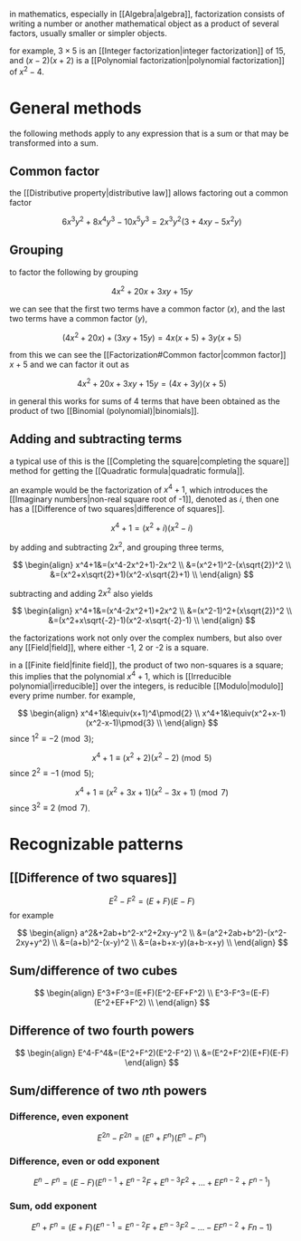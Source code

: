 in mathematics, especially in [[Algebra|algebra]], factorization consists of writing a number or another mathematical object as a product of several factors, usually smaller or simpler objects.

for example, $3\times5$ is an [[Integer factorization|integer factorization]] of $15$, and $(x-2)(x+2)$ is a [[Polynomial factorization|polynomial factorization]] of $x^2-4$.

# General methods

the following methods apply to any expression that is a sum or that may be transformed into a sum.

## Common factor

the [[Distributive property|distributive law]] allows factoring out a common factor

$$
6x^3y^2+8x^4y^3-10x^5y^3=2x^3y^2(3+4xy-5x^2y)
$$

## Grouping

to factor the following by grouping

$$
4x^2+20x+3xy+15y
$$

we can see that the first two terms have a common factor ($x$), and the last two terms have a common factor ($y$),

$$
(4x^2+20x)+(3xy+15y)=4x(x+5)+3y(x+5)
$$

from this we can see the [[Factorization#Common factor|common factor]] $x+5$ and we can factor it out as

$$
4x^2+20x+3xy+15y=(4x+3y)(x+5)
$$

in general this works for sums of 4 terms that have been obtained as the product of two [[Binomial (polynomial)|binomials]].

## Adding and subtracting terms

a typical use of this is the [[Completing the square|completing the square]] method for getting the [[Quadratic formula|quadratic formula]].

an example would be the factorization of $x^4+1$, which introduces the [[Imaginary numbers|non-real square root of -1]], denoted as $i$, then one has a [[Difference of two squares|difference of squares]].

$$
x^4+1=(x^2+i)(x^2-i)
$$

by adding and subtracting $2x^2$, and grouping three terms,

$$
\begin{align}
x^4+1&=(x^4-2x^2+1)-2x^2 \\
&=(x^2+1)^2-(x\sqrt{2})^2 \\
&=(x^2+x\sqrt{2}+1)(x^2-x\sqrt{2}+1) \\
\end{align}
$$

subtracting and adding $2x^2$ also yields

$$
\begin{align}
x^4+1&=(x^4-2x^2+1)+2x^2 \\
&=(x^2-1)^2+(x\sqrt{2})^2 \\
&=(x^2+x\sqrt{-2}-1)(x^2-x\sqrt{-2}-1) \\
\end{align}
$$

the factorizations work not only over the complex numbers, but also over any [[Field|field]], where either -1, 2 or -2 is a square.

in a [[Finite field|finite field]], the product of two non-squares is a square; this implies that the polynomial $x^4+1$, which is [[Irreducible polynomial|irreducible]] over the integers, is reducible [[Modulo|modulo]] every prime number. for example,

$$
\begin{align}
x^4+1&\equiv(x+1)^4\pmod{2} \\
x^4+1&\equiv(x^2+x-1)(x^2-x-1)\pmod{3} \\
\end{align}
$$
since $1^2\equiv-2\pmod{3}$;

$$
x^4+1\equiv(x^2+2)(x^2-2)\pmod{5}
$$
since $2^2\equiv-1\pmod{5}$;

$$
x^4+1\equiv(x^2+3x+1)(x^2-3x+1)\pmod{7}
$$
since $3^2\equiv2\pmod{7}$.

# Recognizable patterns

## [[Difference of two squares]] 

$$
E^2-F^2=(E+F)(E-F)
$$
for example

$$
\begin{align}
a^2&+2ab+b^2-x^2+2xy-y^2 \\
&=(a^2+2ab+b^2)-(x^2-2xy+y^2) \\
&=(a+b)^2-(x-y)^2 \\
&=(a+b+x-y)(a+b-x+y) \\
\end{align}
$$

## Sum/difference of two cubes

$$
\begin{align}
E^3+F^3=(E+F)(E^2-EF+F^2) \\
E^3-F^3=(E-F)(E^2+EF+F^2) \\
\end{align}
$$

## Difference of two fourth powers

$$
\begin{align}
E^4-F^4&=(E^2+F^2)(E^2-F^2) \\
&=(E^2+F^2)(E+F)(E-F)
\end{align}
$$

## Sum/difference of two $n$th powers
### Difference, even exponent

$$
E^{2n}-F^{2n}=(E^n+F^n)(E^n-F^n)
$$

### Difference, even or odd exponent

$$
E^n-F^n=(E-F)(E^{n-1}+E^{n-2}F+E^{n-3}F^2+\dots+EF^{n-2}+F^{n-1})
$$

### Sum, odd exponent

$$
E^n+F^n=(E+F)(E^{n-1}=E^{n-2}F+E^{n-3}F^2-\dots-EF^{n-2}+F{n-1})
$$

